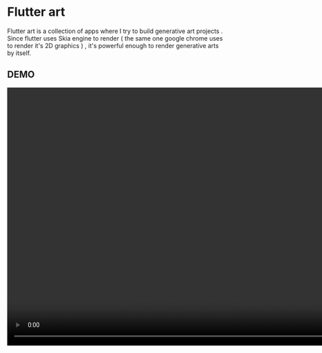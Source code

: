 # Flutter art

Flutter art is a collection of apps where I try to build generative art projects . Since flutter uses Skia engine to render ( the same one google chrome uses to render it's 2D graphics ) , it's powerful enough to render generative arts by itself.

## DEMO

<video src="./media/demo.mp4" controls height="600px">
</video>
